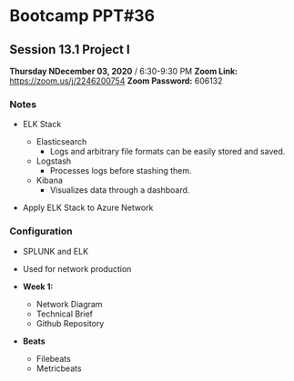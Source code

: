 # Bootcamp PPT#36
## Session 13.1 Project I
**Thursday NDecember 03, 2020** / 6:30-9:30 PM
**Zoom Link:** https://zoom.us/j/2246200754 
**Zoom Password:** 606132

### Notes

- ELK Stack
  - Elasticsearch
    - Logs and arbitrary file formats can be easily stored and saved.
  - Logstash
    - Processes logs before stashing them.
  - Kibana
    - Visualizes data through a dashboard.

- Apply ELK Stack to Azure Network

### Configuration

- SPLUNK and ELK 
- Used for network production
- **Week 1:**
  - Network Diagram
  - Technical Brief
  - Github Repository

- **Beats**
  - Filebeats
  - Metricbeats

